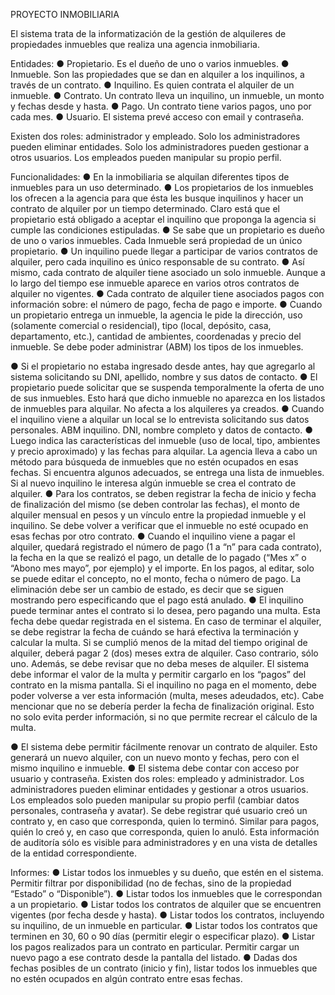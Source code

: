 PROYECTO INMOBILIARIA

El sistema trata de la informatización de la gestión de alquileres de propiedades inmuebles que realiza una agencia inmobiliaria.

Entidades:
● Propietario. Es el dueño de uno o varios inmuebles.
● Inmueble. Son las propiedades que se dan en alquiler a los inquilinos, a través de un contrato.
● Inquilino. Es quien contrata el alquiler de un inmueble.
● Contrato. Un contrato lleva un inquilino, un inmueble, un monto y fechas desde y hasta.
● Pago. Un contrato tiene varios pagos, uno por cada mes.
● Usuario. El sistema prevé acceso con email y contraseña. 

Existen dos roles: administrador y empleado. Solo los administradores pueden eliminar entidades. Solo los administradores pueden gestionar a otros usuarios. Los empleados pueden manipular su propio perfil.

Funcionalidades:
● En la inmobiliaria se alquilan diferentes tipos de inmuebles para un uso determinado.
● Los propietarios de los inmuebles los ofrecen a la agencia para que ésta les busque inquilinos y hacer un contrato de alquiler por un tiempo determinado. 
Claro está que el propietario está obligado a aceptar el inquilino que proponga la agencia si cumple las condiciones estipuladas.
● Se sabe que un propietario es dueño de uno o varios inmuebles. Cada Inmueble será propiedad de un único propietario.
● Un inquilino puede llegar a participar de varios contratos de alquiler, pero cada inquilino es único responsable de su contrato.
● Así mismo, cada contrato de alquiler tiene asociado un solo inmueble. Aunque a lo largo del tiempo ese inmueble aparece en varios otros contratos de alquiler no vigentes.
● Cada contrato de alquiler tiene asociados pagos con información sobre: el número de pago, fecha de pago e importe.
● Cuando un propietario entrega un inmueble, la agencia le pide la dirección, uso (solamente comercial o residencial), tipo (local, depósito, casa, departamento, etc.), cantidad de ambientes, coordenadas y precio del inmueble. Se debe poder administrar (ABM) los tipos de los inmuebles.

● Si el propietario no estaba ingresado desde antes, hay que agregarlo al sistema solicitando su DNI, apellido, nombre y sus datos de contacto.
● El propietario puede solicitar que se suspenda temporalmente la oferta de uno de sus inmuebles. Esto hará que dicho inmueble no aparezca en los listados de inmuebles para alquilar. No afecta a los alquileres ya creados.
● Cuando el inquilino viene a alquilar un local se lo entrevista solicitando sus datos personales. ABM inquilino. DNI, nombre completo y datos de contacto.
● Luego indica las características del inmueble (uso de local, tipo, ambientes y precio aproximado) y las fechas para alquilar. La agencia lleva a cabo un método para búsqueda de inmuebles que no estén ocupados en esas fechas. Si encuentra algunos adecuados, se entrega una lista de inmuebles. Si al nuevo inquilino le interesa algún inmueble se crea el contrato de alquiler.
● Para los contratos, se deben registrar la fecha de inicio y fecha de finalización del mismo (se deben controlar las fechas), el monto de alquiler mensual en pesos y un vínculo entre la propiedad inmueble y el inquilino. Se debe volver a verificar que el inmueble no esté ocupado en esas fechas por otro contrato.
● Cuando el inquilino viene a pagar el alquiler, quedará registrado el número de pago (1 a “n” para cada contrato), la fecha en la que se realizó el pago, un detalle de lo pagado (“Mes x” o “Abono mes mayo”, por ejemplo) y el importe. En los pagos, al editar, solo se puede editar el concepto, no el monto, fecha o número de pago. 
La eliminación debe ser un cambio de estado, es decir que se siguen mostrando pero especificando que el pago está anulado.
● El inquilino puede terminar antes el contrato si lo desea, pero pagando una multa. Esta fecha debe quedar registrada en el sistema. En caso de terminar el alquiler, se debe registrar la fecha de cuándo se hará efectiva la terminación y calcular la multa. 
Si se cumplió menos de la mitad del tiempo original de alquiler, deberá pagar 2 (dos) meses extra de alquiler. Caso contrario, sólo uno.
Además, se debe revisar que no deba meses de alquiler. El sistema debe informar el valor de la multa y permitir cargarlo en los “pagos” del contrato en la misma pantalla. Si el inquilino no paga en el momento, debe poder volverse a ver esta información (multa, meses adeudados, etc). 
Cabe mencionar que no se debería perder la fecha de finalización original. Esto no solo evita perder información, si no que permite recrear el cálculo de la multa.

● El sistema debe permitir fácilmente renovar un contrato de alquiler.
Esto generará un nuevo alquiler, con un nuevo monto y fechas, pero con el mismo inquilino e inmueble.
● El sistema debe contar con acceso por usuario y contraseña. Existen dos roles: empleado y administrador. Los administradores pueden eliminar entidades y gestionar a otros usuarios. Los empleados solo pueden manipular su propio perfil (cambiar datos personales, contraseña y avatar). 
Se debe registrar qué usuario creó un contrato y, en caso que corresponda, quien lo terminó. Similar para pagos, quién lo creó y, en caso que corresponda, quien lo anuló.
Esta información de auditoría sólo es visible para administradores y en una vista de detalles de la entidad correspondiente.

Informes:
● Listar todos los inmuebles y su dueño, que estén en el sistema.
Permitir filtrar por disponibilidad (no de fechas, sino de la propiedad “Estado” o “Disponible”).
● Listar todos los inmuebles que le correspondan a un propietario.
● Listar todos los contratos de alquiler que se encuentren vigentes (por fecha desde y hasta).
● Listar todos los contratos, incluyendo su inquilino, de un inmueble en particular.
● Listar todos los contratos que terminen en 30, 60 o 90 días (permitir elegir o especificar plazo).
● Listar los pagos realizados para un contrato en particular. Permitir cargar un nuevo pago a ese contrato desde la pantalla del listado.
● Dadas dos fechas posibles de un contrato (inicio y fin), listar todos los inmuebles que no estén ocupados en algún contrato entre esas fechas.
